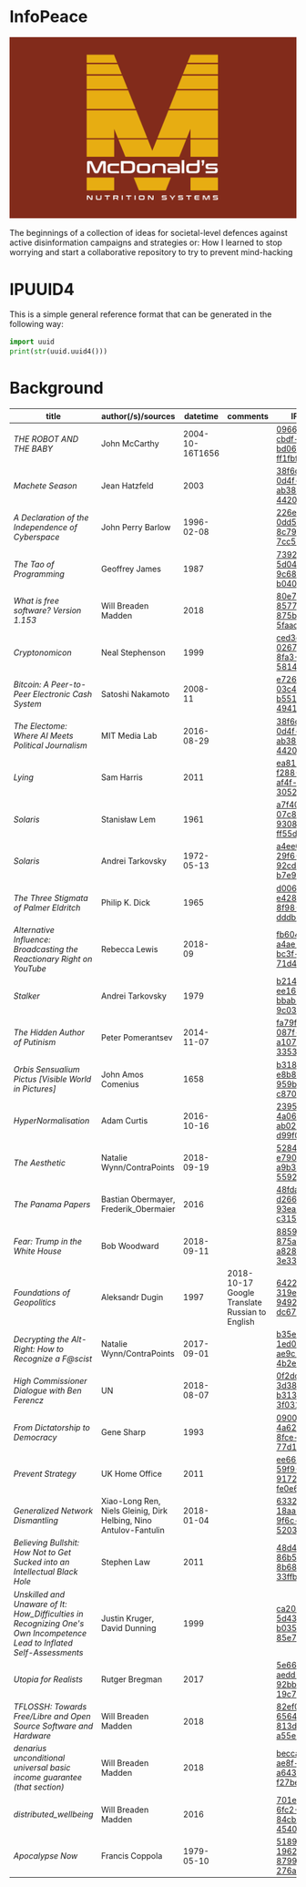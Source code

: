 # InfoPeace

![](https://raw.githubusercontent.com/wdbm/InfoPeace/master/media/McDonalds_Nutrition_Systems.png)

The beginnings of a collection of ideas for societal-level defences against active disinformation campaigns and strategies or: How I learned to stop worrying and start a collaborative repository to try to prevent mind-hacking


# IPUUID4

This is a simple general reference format that can be generated in the following way:

```Python
import uuid
print(str(uuid.uuid4()))
```

# Background

|**title**                                                                                                              |**author(/s)**/**sources**                                       |**datetime**   |**comments**                                  |**IPUUID4**                                                                                      |
|-----------------------------------------------------------------------------------------------------------------------|-----------------------------------------------------------------|---------------|----------------------------------------------|-------------------------------------------------------------------------------------------------|
|*THE ROBOT AND THE BABY*                                                                                               |John McCarthy                                                    |2004-10-16T1656|                                              |[09663760-cbdf-4bb4-bd06-ff1fbffb1224](https://www.wdbm.pro/09663760-cbdf-4bb4-bd06-ff1fbffb1224)|
|*Machete Season*                                                                                                       |Jean Hatzfeld                                                    |2003           |                                              |[38f6de7a-0d4f-41a0-ab38-4420dce30da2](https://www.wdbm.pro/38f6de7a-0d4f-41a0-ab38-4420dce30da2)|
|*A Declaration of the Independence of Cyberspace*                                                                      |John Perry Barlow                                                |1996-02-08     |                                              |[226e9b26-0dd5-4623-8c79-7cc59af9520c](https://www.wdbm.pro/226e9b26-0dd5-4623-8c79-7cc59af9520c)|
|*The Tao of Programming*                                                                                               |Geoffrey James                                                   |1987           |                                              |[73925d3a-5d04-4f04-9c68-b0408c55553d](https://www.wdbm.pro/73925d3a-5d04-4f04-9c68-b0408c55553d)|
|*What is free software? Version 1.153*                                                                                 |Will Breaden Madden                                              |2018           |                                              |[80e7b3a2-8577-4836-875b-5faace8c6699](https://www.wdbm.pro/80e7b3a2-8577-4836-875b-5faace8c6699)|
|*Cryptonomicon*                                                                                                        |Neal Stephenson                                                  |1999           |                                              |[ced3e3de-0267-4684-8fa3-5814d0a4e23d](https://www.wdbm.pro/ced3e3de-0267-4684-8fa3-5814d0a4e23d)|
|*Bitcoin: A Peer-to-Peer Electronic Cash System*                                                                       |Satoshi Nakamoto                                                 |2008-11        |                                              |[e726c7ad-03c4-4ee1-b551-4941ba5788eb](https://www.wdbm.pro/e726c7ad-03c4-4ee1-b551-4941ba5788eb)|
|*The Electome: Where AI Meets Political Journalism*                                                                    |MIT Media Lab                                                    |2016-08-29     |                                              |[38f6de7a-0d4f-41a0-ab38-4420dce30da2](https://www.wdbm.pro/38f6de7a-0d4f-41a0-ab38-4420dce30da2)|
|*Lying*                                                                                                                |Sam Harris                                                       |2011           |                                              |[ea8161fb-f288-4723-af4f-3052608ccecb](https://www.wdbm.pro/ea8161fb-f288-4723-af4f-3052608ccecb)|
|*Solaris*                                                                                                              |Stanisław Lem                                                    |1961           |                                              |[a7f408a8-07c8-40ed-9308-ff55d22576b5](https://www.wdbm.pro/a7f408a8-07c8-40ed-9308-ff55d22576b5)|
|*Solaris*                                                                                                              |Andrei Tarkovsky                                                 |1972-05-13     |                                              |[a4ee0cae-29f6-47b2-92cd-b7e926437659](https://www.wdbm.pro/a4ee0cae-29f6-47b2-92cd-b7e926437659)|
|*The Three Stigmata of Palmer Eldritch*                                                                                |Philip K. Dick                                                   |1965           |                                              |[d00658f0-e428-4b2f-8f98-dddb8703d7c6](https://www.wdbm.pro/d00658f0-e428-4b2f-8f98-dddb8703d7c6)|
|*Alternative Influence: Broadcasting the Reactionary Right on YouTube*                                                 |Rebecca Lewis                                                    |2018-09        |                                              |[fb6041c5-a4ae-4b5e-bc3f-71d4bcd68d11](https://www.wdbm.pro/fb6041c5-a4ae-4b5e-bc3f-71d4bcd68d11)|
|*Stalker*                                                                                                              |Andrei Tarkovsky                                                 |1979           |                                              |[b2142bf8-ee16-4a51-bbab-9c035bc1db68](https://www.wdbm.pro/b2142bf8-ee16-4a51-bbab-9c035bc1db68)|
|*The Hidden Author of Putinism*                                                                                        |Peter Pomerantsev                                                |2014-11-07     |                                              |[fa79ffd4-087f-4ef3-a107-33537bb6aed7](https://www.wdbm.pro/fa79ffd4-087f-4ef3-a107-33537bb6aed7)|
|*Orbis Sensualium Pictus [Visible World in Pictures]*                                                                  |John Amos Comenius                                               |1658           |                                              |[b318a281-e8b8-4750-959b-c8703d4b48ee](https://www.wdbm.pro/b318a281-e8b8-4750-959b-c8703d4b48ee)|
|*HyperNormalisation*                                                                                                   |Adam Curtis                                                      |2016-10-16     |                                              |[23959c86-4a06-4d6e-ab02-d99f02348740](https://www.wdbm.pro/23959c86-4a06-4d6e-ab02-d99f02348740)|
|*The Aesthetic*                                                                                                        |Natalie Wynn/ContraPoints                                        |2018-09-19     |                                              |[52840730-e790-44b7-a9b3-5592e7651972](https://www.wdbm.pro/52840730-e790-44b7-a9b3-5592e7651972)|
|*The Panama Papers*                                                                                                    |Bastian Obermayer, Frederik_Obermaier                            |2016           |                                              |[48fda897-d266-45a1-93ea-c3156154df58](https://www.wdbm.pro/48fda897-d266-45a1-93ea-c3156154df58)|
|*Fear: Trump in the White House*                                                                                       |Bob Woodward                                                     |2018-09-11     |                                              |[88591f31-875a-472b-a828-3e332859d1e4](https://www.wdbm.pro/88591f31-875a-472b-a828-3e332859d1e4)|
|*Foundations of Geopolitics*                                                                                           |Aleksandr Dugin                                                  |1997           |2018-10-17 Google Translate Russian to English|[642229f1-319e-43b7-9492-dc678b08698b](https://www.wdbm.pro/642229f1-319e-43b7-9492-dc678b08698b)|
|*Decrypting the Alt-Right: How to Recognize a F@scist*                                                                 |Natalie Wynn/ContraPoints                                        |2017-09-01     |                                              |[b35ea4b1-1ed0-4ad5-ae9c-4b2ebbb60c79](https://www.wdbm.pro/b35ea4b1-1ed0-4ad5-ae9c-4b2ebbb60c79)|
|*High Commissioner Dialogue with Ben Ferencz*                                                                          |UN                                                               |2018-08-07     |                                              |[0f2dd31f-3d38-4e48-b313-3f031f28d3a2](https://www.wdbm.pro/0f2dd31f-3d38-4e48-b313-3f031f28d3a2)|
|*From Dictatorship to Democracy*                                                                                       |Gene Sharp                                                       |1993           |                                              |[0900817a-4a62-49b1-8fce-77d128d817b1](https://www.wdbm.pro/0900817a-4a62-49b1-8fce-77d128d817b1)|
|*Prevent Strategy*                                                                                                     |UK Home Office                                                   |2011           |                                              |[ee66cf1c-59f9-40fb-9172-fe0e6042d978](https://www.wdbm.pro/ee66cf1c-59f9-40fb-9172-fe0e6042d978)|
|*Generalized Network Dismantling*                                                                                      |Xiao-Long Ren, Niels Gleinig, Dirk Helbing, Nino Antulov-Fantulin|2018-01-04     |                                              |[6332ea7e-18aa-4f5d-9f6c-5203654296a2](https://www.wdbm.pro/6332ea7e-18aa-4f5d-9f6c-5203654296a2)|
|*Believing Bullshit: How Not to Get Sucked into an Intellectual Black Hole*                                            |Stephen Law                                                      |2011           |                                              |[48d4c55d-86b5-4cfe-8b68-33ffbe98c21e](https://www.wdbm.pro/48d4c55d-86b5-4cfe-8b68-33ffbe98c21e)|
|*Unskilled and Unaware of It: How_Difficulties in Recognizing One's Own Incompetence Lead to Inflated Self-Assessments*|Justin Kruger, David Dunning                                     |1999           |                                              |[ca20479b-5d43-4177-b035-85e7a2b4c0a4](https://www.wdbm.pro/ca20479b-5d43-4177-b035-85e7a2b4c0a4)|
|*Utopia for Realists*                                                                                                  |Rutger Bregman                                                   |2017           |                                              |[5e66187b-aedd-4974-92bb-19c7bcde1ee1](https://www.wdbm.pro/5e66187b-aedd-4974-92bb-19c7bcde1ee1)|
|*TFLOSSH: Towards Free/Libre and Open Source Software and Hardware*                                                    |Will Breaden Madden                                              |2018           |                                              |[82ef0d86-6564-48a5-813d-a55e319fe45b](https://www.wdbm.pro/82ef0d86-6564-48a5-813d-a55e319fe45b)|
|*denarius unconditional universal basic income guarantee (that section)*                                               |Will Breaden Madden                                              |2018           |                                              |[becca019-ae8f-47e3-a643-f27bece03534](https://www.wdbm.pro/becca019-ae8f-47e3-a643-f27bece03534)|
|*distributed_wellbeing*                                                                                                |Will Breaden Madden                                              |2016           |                                              |[701e1a41-6fc2-4386-84cb-4540818c784f](https://www.wdbm.pro/701e1a41-6fc2-4386-84cb-4540818c784f)|
|*Apocalypse Now*                                                                                                       |Francis Coppola                                                  |1979-05-10     |                                              |[518900c6-1962-4b33-8799-276a2a4f93de](https://www.wdbm.pro/518900c6-1962-4b33-8799-276a2a4f93de)|
